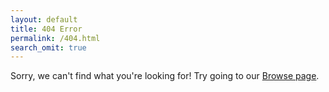 ```yaml
---
layout: default
title: 404 Error
permalink: /404.html
search_omit: true
---
```


<script>
var all_docs = [];
function redirectToCorrectPage() {
  {% for doc in site.docs %}
    all_docs.push("{{ site.url }}{{ doc.url }}");
  {% endfor %}
  var url = window.location.toString();
  if (url.slice(-1) === "/") {
    url = url.slice(0, -1);
  }
  // var allpostsUpperCase = allposts.map(function(value) {
  //   return value.toUpperCase();
  // });
  var year_re = /http.+\d{4}$/;
  if (year_re.test(url)) {
    matching_urls = [];
    for i in (var i = 0, i < all_docs.length, i++) {
      if (all_docs[i].includes(url)) {
        matching_urls.push(all_docs[i]);
      }
    }
    if (matching_urls.length === 1) {
      window.location = matching_urls[0];
    } else if (matching_urls.length > 1) {
      // replace this with the state page
      window.location = 'http://www.opendatapolicies.org/browse/'
    } else {
      window.location = 'http://www.opendatapolicies.org/browse/';
    }
  }

  // var i = allpostsUpperCase.indexOf(url.toUpperCase());
  // if (i != -1) {
  //   console.log(allposts[i]);
  //   window.location = allposts[i];
  // }
}
window.onload = redirectToCorrectPage;
</script>

Sorry, we can't find what you're looking for! Try going to our [Browse page](http://www.opendatapolicies.org/browse/).
